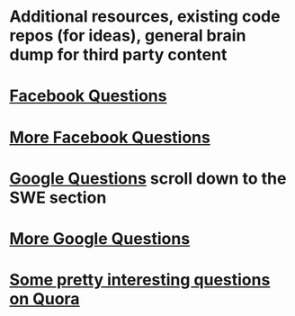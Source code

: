 # Additional resources, existing code repos (for ideas), general brain dump for third party content
# [Facebook Questions](https://www.careercup.com/page?pid=facebook-interview-questions)
# [More Facebook Questions](http://codercareer.blogspot.com/p/facebook-interview-questions.html) 
# [Google Questions](http://www.impactinterview.com/2009/10/140-google-interview-questions/) scroll down to the SWE section
# [More Google Questions](http://javarevisited.blogspot.com/2012/01/google-interview-questions-answers-top.html)
# [Some pretty interesting questions on Quora](https://www.quora.com/What-are-the-best-programming-interview-questions-youve-ever-asked-or-been-asked)
